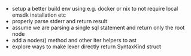 - setup a better build env using e.g. docker or nix to not require local emsdk installation etc
- properly parse stderr and return result
- assume we are parsing a single sql statement and return only the root node
- add a nodes() method and other iter helpers to ast
- explore ways to make lexer directly return SyntaxKind struct
